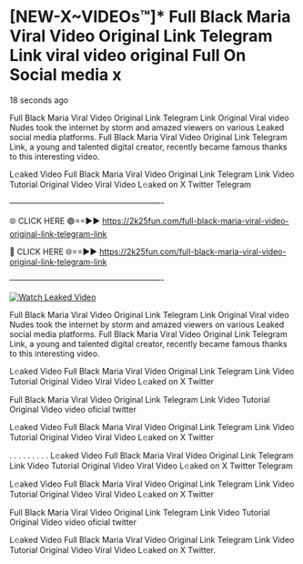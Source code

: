 # [NEW-X~VIDEOs™]* Full Black Maria Viral Video Original Link Telegram Link viral video original Full On Social media x

18 seconds ago

Full Black Maria Viral Video Original Link Telegram Link Original Viral video Nudes took the internet by storm and amazed viewers on various Leaked social media platforms. Full Black Maria Viral Video Original Link Telegram Link, a young and talented digital creator, recently became famous thanks to this interesting video.

L𝚎aked Video Full Black Maria Viral Video Original Link Telegram Link Video Tutorial Original Video Viral Video L𝚎aked on X Twitter Telegram

———————————————————-

🌐 CLICK HERE 🟢==►► https://2k25fun.com/full-black-maria-viral-video-original-link-telegram-link

🔴 CLICK HERE 🌐==►► https://2k25fun.com/full-black-maria-viral-video-original-link-telegram-link

———————————————————-

[![Watch Leaked Video](https://miro.medium.com/v2/resize:fit:828/format:webp/1*cilzJN44JGOrTw9NJCrNHA.gif "Watch Leaked Video")](https://2k25fun.com/full-black-maria-viral-video-original-link-telegram-link)

Full Black Maria Viral Video Original Link Telegram Link Original Viral video Nudes took the internet by storm and amazed viewers on various Leaked social media platforms. Full Black Maria Viral Video Original Link Telegram Link, a young and talented digital creator, recently became famous thanks to this interesting video.

L𝚎aked Video Full Black Maria Viral Video Original Link Telegram Link Video Tutorial Original Video Viral Video L𝚎aked on X Twitter

Full Black Maria Viral Video Original Link Telegram Link Video Tutorial Original Video video oficial twitter

L𝚎aked Video Full Black Maria Viral Video Original Link Telegram Link Video Tutorial Original Video Viral Video L𝚎aked on X Twitter

. . . . . . . . . L𝚎aked Video Full Black Maria Viral Video Original Link Telegram Link Video Tutorial Original Video Viral Video L𝚎aked on X Twitter Telegram

L𝚎aked Video Full Black Maria Viral Video Original Link Telegram Link Video Tutorial Original Video Viral Video L𝚎aked on X Twitter

Full Black Maria Viral Video Original Link Telegram Link Video Tutorial Original Video video oficial twitter

L𝚎aked Video Full Black Maria Viral Video Original Link Telegram Link Video Tutorial Original Video Viral Video L𝚎aked on X Twitter.